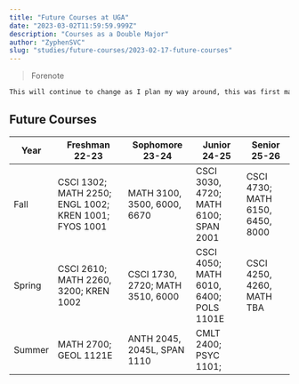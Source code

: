 ```yaml
---
title: "Future Courses at UGA"
date: "2023-03-02T11:59:59.999Z"
description: "Courses as a Double Major"
author: "ZyphenSVC"
slug: "studies/future-courses/2023-02-17-future-courses"
---
```


> Forenote

```md
This will continue to change as I plan my way around, this was first made on December 29th, 2022.
```

## Future Courses

| Year   | Freshman 22-23                                        | Sophomore 23-24                  | Junior 24-25                           | Senior 25-26                     |
|--------|-------------------------------------------------------|----------------------------------|----------------------------------------|----------------------------------|
| Fall   | CSCI 1302; MATH 2250; ENGL 1002; KREN 1001; FYOS 1001 | MATH 3100, 3500, 6000, 6670      | CSCI 3030, 4720; MATH 6100; SPAN 2001  | CSCI 4730; MATH 6150, 6450, 8000 |
| Spring | CSCI 2610; MATH 2260, 3200; KREN 1002                 | CSCI 1730, 2720; MATH 3510, 6000 | CSCI 4050; MATH 6010, 6400; POLS 1101E | CSCI 4250, 4260, MATH TBA        |
| Summer | MATH 2700; GEOL 1121E                                 | ANTH 2045, 2045L, SPAN 1110      | CMLT 2400; PSYC 1101;                  |                                  |